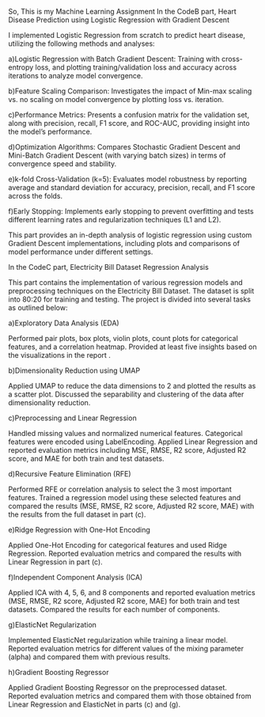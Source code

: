 So, This is my Machine Learning Assignment 
In the CodeB part, Heart Disease Prediction using Logistic Regression with Gradient Descent

I implemented Logistic Regression from scratch to predict heart disease, utilizing the following methods and analyses:

a)Logistic Regression with Batch Gradient Descent: Training with cross-entropy loss, and plotting training/validation loss and accuracy across iterations to analyze model convergence.

b)Feature Scaling Comparison: Investigates the impact of Min-max scaling vs. no scaling on model convergence by plotting loss vs. iteration.

c)Performance Metrics: Presents a confusion matrix for the validation set, along with precision, recall, F1 score, and ROC-AUC, providing insight into the model’s performance.

d)Optimization Algorithms: Compares Stochastic Gradient Descent and Mini-Batch Gradient Descent (with varying batch sizes) in terms of convergence speed and stability.

e)k-fold Cross-Validation (k=5): Evaluates model robustness by reporting average and standard deviation for accuracy, precision, recall, and F1 score across the folds.

f)Early Stopping: Implements early stopping to prevent overfitting and tests different learning rates and regularization techniques (L1 and L2).

This part provides an in-depth analysis of logistic regression using custom Gradient Descent implementations, including plots and comparisons of model performance under different settings.

In the CodeC part, Electricity Bill Dataset Regression Analysis

This part contains the implementation of various regression models and preprocessing techniques on the Electricity Bill Dataset. The dataset is split into 80:20 for training and testing. The project is divided into several tasks as outlined below:

a)Exploratory Data Analysis (EDA)

Performed pair plots, box plots, violin plots, count plots for categorical features, and a correlation heatmap.
Provided at least five insights based on the visualizations in the report .

b)Dimensionality Reduction using UMAP

Applied UMAP to reduce the data dimensions to 2 and plotted the results as a scatter plot.
Discussed the separability and clustering of the data after dimensionality reduction.

c)Preprocessing and Linear Regression

Handled missing values and normalized numerical features.
Categorical features were encoded using LabelEncoding.
Applied Linear Regression and reported evaluation metrics including MSE, RMSE, R2 score, Adjusted R2 score, and MAE for both train and test datasets.

d)Recursive Feature Elimination (RFE)

Performed RFE or correlation analysis to select the 3 most important features.
Trained a regression model using these selected features and compared the results (MSE, RMSE, R2 score, Adjusted R2 score, MAE) with the results from the full dataset in part (c).

e)Ridge Regression with One-Hot Encoding

Applied One-Hot Encoding for categorical features and used Ridge Regression.
Reported evaluation metrics and compared the results with Linear Regression in part (c).

f)Independent Component Analysis (ICA)

Applied ICA with 4, 5, 6, and 8 components and reported evaluation metrics (MSE, RMSE, R2 score, Adjusted R2 score, MAE) for both train and test datasets.
Compared the results for each number of components.

g)ElasticNet Regularization

Implemented ElasticNet regularization while training a linear model.
Reported evaluation metrics for different values of the mixing parameter (alpha) and compared them with previous results.

h)Gradient Boosting Regressor

Applied Gradient Boosting Regressor on the preprocessed dataset.
Reported evaluation metrics and compared them with those obtained from Linear Regression and ElasticNet in parts (c) and (g).
